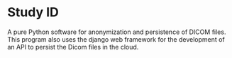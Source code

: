 Study ID
========

A pure Python software for anonymization and persistence of
DICOM files.
This program also uses the django web framework for the development
of an API to persist the Dicom files in the cloud.
